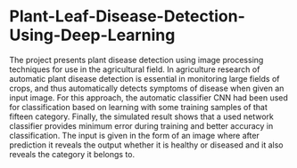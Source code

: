 # Plant-Leaf-Disease-Detection-Using-Deep-Learning

The project presents plant disease detection using image processing techniques for use in the agricultural field.
In agriculture research of automatic plant disease detection is essential in monitoring large fields of crops, and thus automatically detects symptoms of disease when given an input image.
For this approach, the automatic classifier CNN had been used for classification based on learning with some training samples of that fifteen category. Finally, the simulated result shows that a used network classifier provides minimum error during training and better accuracy in classification. The input is given in the form of an image where after prediction it reveals the output whether it is healthy or diseased and it also reveals the category it belongs to.
